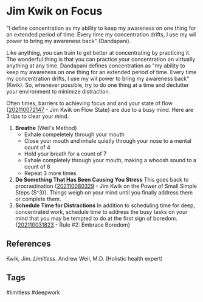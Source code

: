 # Jim Kwik on Focus

"I define concentration as my ability to keep my awareness on one thing for an extended period of time. Every time my concentration drifts, I use my wil power to bring my awareness back" (Dandapani).

Like anything, you can train to get better at concentrating by practicing it. The wonderful thing is that you can practice your concentration on virtually anything at any time. Dandapani defines concentration as "my ability to keep my awareness on one thing for an extended period of time. Every time my concentration drifts, I use my wil power to bring my awareness back" (Kwik). So, whenever possible, try to do one thing at a time and declutter your environment to minimize distraction.

Often times, barriers to achieving focus and and your state of flow {[202110072147](../202110072147) - Jim Kwik on Flow State} are due to a busy mind. Here are 3 tips to clear your mind.

1. **Breathe** (Weil's Method)
	* Exhale compeletely through your mouth
	* Close your mouth and inhale quietly through your nose to a mental count of 4
	* Hold your breath for a count of 7
	* Exhale completely through your mouth, making a whoosh sound to a count of 8
	* Repeat 3 more times
2. **Do Something That Has Been Causing You Stress**
This goes back to procrastination {[202110080329](../202110080329) - Jim Kwik on the Power of Small Simple Steps (S^3)}. Things weigh on your mind until you finally address them or complete them.
3. **Schedule Time for Distractions**
In addition to scheduling time for deep, concentrated work, schedule time to address the busy tasks on your mind that you may be tempted to do at the first sign of boredom. {[202110031823](../202110031823) - Rule \#2: Embrace Boredom}

## References
Kwik, Jim. *Limitless*. 
Andrew Weil, M.D. (Holistic health expert)

## Tags
#limitless #deepwork
